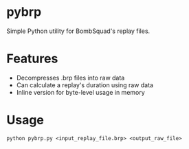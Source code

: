 # pybrp
Simple Python utility for BombSquad's replay files.

# Features
- Decompresses .brp files into raw data
- Can calculate a replay's duration using raw data
- Inline version for byte-level usage in memory

# Usage
```shell
python pybrp.py <input_replay_file.brp> <output_raw_file>
```
